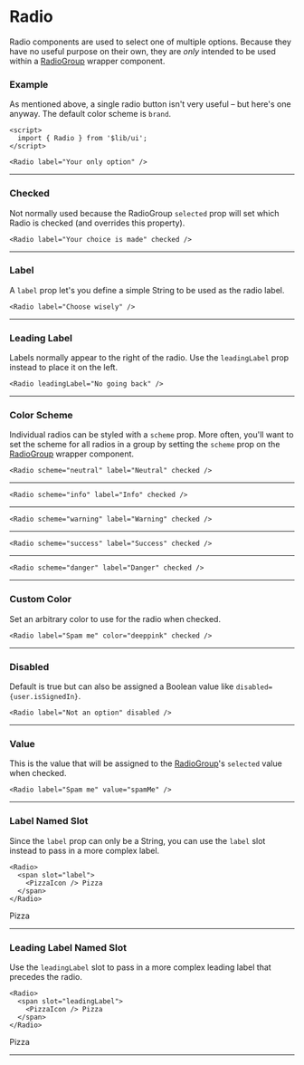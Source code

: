 <script>
	import { RadioGroup, Radio } from '$lib/ui';
  import Tables from './Tables.svelte';
  import { Pizza } from 'lucide-svelte';

  let make = 'tesla';
</script>

# Radio

Radio components are used to select one of multiple options. Because they have no useful purpose on their own, they are
*only* intended to be used within a [RadioGroup](/radio-group) wrapper component.

### Example

As mentioned above, a single radio button isn't very useful – but here's one anyway. The default color scheme is `brand`.

```svelte
<script>
  import { Radio } from '$lib/ui';
</script>

<Radio label="Your only option" />
```
<Radio label="Your only option" />

---

### Checked

Not normally used because the RadioGroup `selected` prop will set which Radio is checked (and overrides this property).

```svelte
<Radio label="Your choice is made" checked />
```
<Radio label="Your choice is made" checked />

---

### Label

A `label` prop let's you define a simple String to be used as the radio label.

```svelte
<Radio label="Choose wisely" />
```
<Radio label="Choose wisely" />

---

### Leading Label

Labels normally appear to the right of the radio. Use the `leadingLabel` prop instead to place it on the left.

```svelte
<Radio leadingLabel="No going back" />
```
<Radio leadingLabel="No going back" />

---

### Color Scheme

Individual radios can be styled with a `scheme` prop. More often, you'll want to set the scheme for all radios in a group
by setting the `scheme` prop on the [RadioGroup](/radio-group) wrapper component.

```svelte
<Radio scheme="neutral" label="Neutral" checked />
```
<Radio scheme="neutral" label="Neutral" checked />

---

```svelte
<Radio scheme="info" label="Info" checked />
```
<Radio scheme="info" label="Info" checked />

---

```svelte
<Radio scheme="warning" label="Warning" checked />
```
<Radio scheme="warning" label="Warning" checked />

---

```svelte
<Radio scheme="success" label="Success" checked />
```
<Radio scheme="success" label="Success" checked />

---

```svelte
<Radio scheme="danger" label="Danger" checked />
```
<Radio scheme="danger" label="Danger" checked />

---

### Custom Color

Set an arbitrary color to use for the radio when checked.

```svelte
<Radio label="Spam me" color="deeppink" checked />
```
<Radio label="Spam me" color="deeppink" checked />

---

### Disabled

Default is true but can also be assigned a Boolean value like `disabled={user.isSignedIn}`.

```svelte
<Radio label="Not an option" disabled />
```
<Radio label="Not an option" disabled />

---

### Value

This is the value that will be assigned to the [RadioGroup](/radio-group)'s
`selected` value when checked.

```svelte
<Radio label="Spam me" value="spamMe" />
```
<Radio label="Spam me" value="spamMe" />


---

### Label Named Slot

Since the `label` prop can only be a String, you can use the `label` slot instead to pass in a more complex label.

```svelte
<Radio>
  <span slot="label">
    <PizzaIcon /> Pizza
  </span>
</Radio>
```
<Radio>
  <span class="flex items-center gap-1" slot="label">
    <Pizza size={18} /> Pizza</span>
</Radio>


---

### Leading Label Named Slot

Use the `leadingLabel` slot to pass in a more complex leading label that precedes the radio.

```svelte
<Radio>
  <span slot="leadingLabel">
    <PizzaIcon /> Pizza
  </span>
</Radio>
```
<Radio>
  <span class="flex items-center gap-1" slot="leadingLabel">
    <Pizza size={18} /> Pizza</span>
</Radio>

---

<Tables />